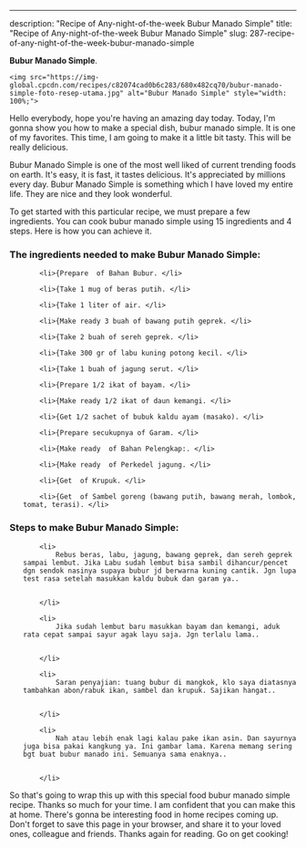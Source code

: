 ---
description: "Recipe of Any-night-of-the-week Bubur Manado Simple"
title: "Recipe of Any-night-of-the-week Bubur Manado Simple"
slug: 287-recipe-of-any-night-of-the-week-bubur-manado-simple

<p>
	<strong>Bubur Manado Simple</strong>. 
	
</p>
<p>
	
	<img src="https://img-global.cpcdn.com/recipes/c82074cad0b6c283/680x482cq70/bubur-manado-simple-foto-resep-utama.jpg" alt="Bubur Manado Simple" style="width: 100%;">
	
	
</p>
<p>
	Hello everybody, hope you're having an amazing day today. Today, I'm gonna show you how to make a special dish, bubur manado simple. It is one of my favorites. This time, I am going to make it a little bit tasty. This will be really delicious.
</p>
	
<p>
	
</p>
<p>
	Bubur Manado Simple is one of the most well liked of current trending foods on earth. It's easy, it is fast, it tastes delicious. It's appreciated by millions every day. Bubur Manado Simple is something which I have loved my entire life. They are nice and they look wonderful.
</p>

<p>
To get started with this particular recipe, we must prepare a few ingredients. You can cook bubur manado simple using 15 ingredients and 4 steps. Here is how you can achieve it.
</p>

<h3>The ingredients needed to make Bubur Manado Simple:</h3>

<ol>
	
		<li>{Prepare  of Bahan Bubur. </li>
	
		<li>{Take 1 mug of beras putih. </li>
	
		<li>{Take 1 liter of air. </li>
	
		<li>{Make ready 3 buah of bawang putih geprek. </li>
	
		<li>{Take 2 buah of sereh geprek. </li>
	
		<li>{Take 300 gr of labu kuning potong kecil. </li>
	
		<li>{Take 1 buah of jagung serut. </li>
	
		<li>{Prepare 1/2 ikat of bayam. </li>
	
		<li>{Make ready 1/2 ikat of daun kemangi. </li>
	
		<li>{Get 1/2 sachet of bubuk kaldu ayam (masako). </li>
	
		<li>{Prepare secukupnya of Garam. </li>
	
		<li>{Make ready  of Bahan Pelengkap:. </li>
	
		<li>{Make ready  of Perkedel jagung. </li>
	
		<li>{Get  of Krupuk. </li>
	
		<li>{Get  of Sambel goreng (bawang putih, bawang merah, lombok, tomat, terasi). </li>
	
</ol>
<p>
	
</p>

<h3>Steps to make Bubur Manado Simple:</h3>

<ol>
	
		<li>
			Rebus beras, labu, jagung, bawang geprek, dan sereh geprek sampai lembut. Jika Labu sudah lembut bisa sambil dihancur/pencet dgn sendok nasinya supaya bubur jd berwarna kuning cantik. Jgn lupa test rasa setelah masukkan kaldu bubuk dan garam ya..
			
			
		</li>
	
		<li>
			Jika sudah lembut baru masukkan bayam dan kemangi, aduk rata cepat sampai sayur agak layu saja. Jgn terlalu lama..
			
			
		</li>
	
		<li>
			Saran penyajian: tuang bubur di mangkok, klo saya diatasnya tambahkan abon/rabuk ikan, sambel dan krupuk. Sajikan hangat..
			
			
		</li>
	
		<li>
			Nah atau lebih enak lagi kalau pake ikan asin. Dan sayurnya juga bisa pakai kangkung ya. Ini gambar lama. Karena memang sering bgt buat bubur manado ini. Semuanya sama enaknya..
			
			
		</li>
	
</ol>

<p>
	
</p>

<p>
	So that's going to wrap this up with this special food bubur manado simple recipe. Thanks so much for your time. I am confident that you can make this at home. There's gonna be interesting food in home recipes coming up. Don't forget to save this page in your browser, and share it to your loved ones, colleague and friends. Thanks again for reading. Go on get cooking!
</p>
